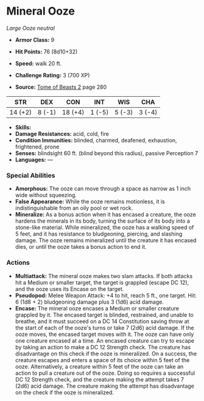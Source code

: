 # Mineral Ooze

*Large* *Ooze* *neutral*

- **Armor Class:** 9
- **Hit Points:** 76 (8d10+32)
- **Speed:** walk 20 ft.

- **Challenge Rating:** 3 (700 XP)
- **Source:** [Tome of Beasts 2](https://koboldpress.com/kpstore/product/tome-of-beasts-2-for-5th-edition) page 280

| STR | DEX | CON | INT | WIS | CHA |
| --- | --- | --- | --- | --- | --- |
| 14 (+2) | 8 (-1) | 18 (+4) | 1 (-5) | 5 (-3) | 3 (-4) |

- **Skills:** 
- **Damage Resistances:** acid, cold, fire
- **Condition Immunities:** blinded, charmed, deafened, exhaustion, frightened, prone
- **Senses:** blindsight 60 ft. (blind beyond this radius), passive Perception 7
- **Languages:** —

### Special Abilities

- **Amorphous:** The ooze can move through a space as narrow as 1 inch wide without squeezing.
- **False Appearance:** While the ooze remains motionless, it is indistinguishable from an oily pool or wet rock.
- **Mineralize:** As a bonus action when it has encased a creature, the ooze hardens the minerals in its body, turning the surface of its body into a stone-like material. While mineralized, the ooze has a walking speed of 5 feet, and it has resistance to bludgeoning, piercing, and slashing damage. The ooze remains mineralized until the creature it has encased dies, or until the ooze takes a bonus action to end it.

### Actions

- **Multiattack:** The mineral ooze makes two slam attacks. If both attacks hit a Medium or smaller target, the target is grappled (escape DC 12), and the ooze uses its Encase on the target.
- **Pseudopod:** Melee Weapon Attack: +4 to hit, reach 5 ft., one target. Hit: 6 (1d8 + 2) bludgeoning damage plus 3 (1d6) acid damage.
- **Encase:** The mineral ooze encases a Medium or smaller creature grappled by it. The encased target is blinded, restrained, and unable to breathe, and it must succeed on a DC 14 Constitution saving throw at the start of each of the ooze's turns or take 7 (2d6) acid damage. If the ooze moves, the encased target moves with it. The ooze can have only one creature encased at a time. An encased creature can try to escape by taking an action to make a DC 12 Strength check. The creature has disadvantage on this check if the ooze is mineralized. On a success, the creature escapes and enters a space of its choice within 5 feet of the ooze. Alternatively, a creature within 5 feet of the ooze can take an action to pull a creature out of the ooze. Doing so requires a successful DC 12 Strength check, and the creature making the attempt takes 7 (2d6) acid damage. The creature making the attempt has disadvantage on the check if the ooze is mineralized.


